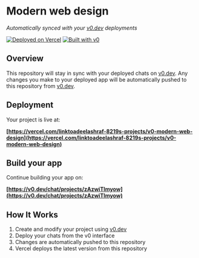 # Modern web design

*Automatically synced with your [v0.dev](https://v0.dev) deployments*

[![Deployed on Vercel](https://img.shields.io/badge/Deployed%20on-Vercel-black?style=for-the-badge&logo=vercel)](https://vercel.com/linktoadeelashraf-8219s-projects/v0-modern-web-design)
[![Built with v0](https://img.shields.io/badge/Built%20with-v0.dev-black?style=for-the-badge)](https://v0.dev/chat/projects/zAzwiTImyow)

## Overview

This repository will stay in sync with your deployed chats on [v0.dev](https://v0.dev).
Any changes you make to your deployed app will be automatically pushed to this repository from [v0.dev](https://v0.dev).

## Deployment

Your project is live at:

**[https://vercel.com/linktoadeelashraf-8219s-projects/v0-modern-web-design](https://vercel.com/linktoadeelashraf-8219s-projects/v0-modern-web-design)**

## Build your app

Continue building your app on:

**[https://v0.dev/chat/projects/zAzwiTImyow](https://v0.dev/chat/projects/zAzwiTImyow)**

## How It Works

1. Create and modify your project using [v0.dev](https://v0.dev)
2. Deploy your chats from the v0 interface
3. Changes are automatically pushed to this repository
4. Vercel deploys the latest version from this repository
